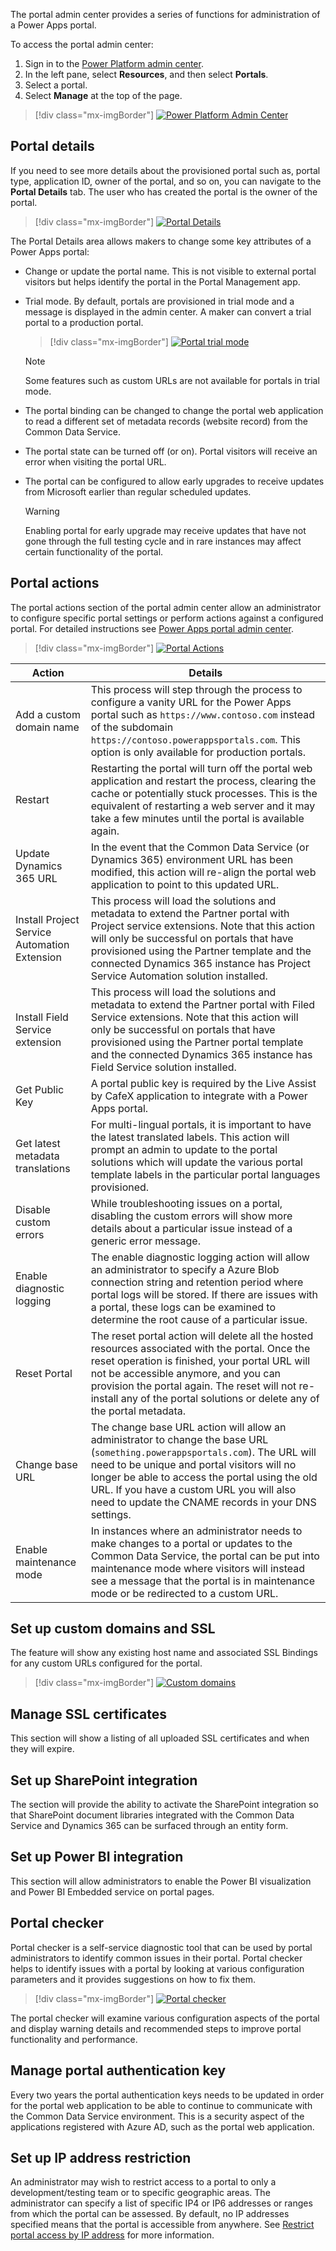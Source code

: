 The portal admin center provides a series of functions for administration of a Power Apps portal.

To access the portal admin center:

1. Sign in to the [Power Platform admin center](https://admin.powerplatform.microsoft.com/?azure-portal=true).
1. In the left pane, select **Resources**, and then select **Portals**.
1. Select a portal.
1. Select **Manage** at the top of the page.

> [!div class="mx-imgBorder"]
> [![Power Platform Admin Center](../media/power-platform-admin-center.png)](../media/power-platform-admin-center.png#lightbox)

## Portal details

If you need to see more details about the provisioned portal such as, portal type, application ID, owner of the portal, and so on, you can navigate to the **Portal Details** tab. The user who has created the portal is the owner of the portal.

> [!div class="mx-imgBorder"]
> [![Portal Details](../media/portal-details.png)](../media/portal-details.png#lightbox)

The Portal Details area allows makers to change some key attributes of a Power Apps portal:

* Change or update the portal name.  This is not visible to external portal visitors but helps identify the portal in the Portal Management app.

* Trial mode. By default, portals are provisioned in trial mode and a message is displayed in the admin center. A maker can convert a trial portal to a production portal.  

   > [!div class="mx-imgBorder"]
   > [![Portal trial mode](../media/trial.png)](../media/trial.png#lightbox)

   > [!NOTE]
   > Some features such as custom URLs are not available for portals in trial mode.

* The portal binding can be changed to change the portal web application to read a different set of metadata records (website record) from the Common Data Service.

* The portal state can be turned off (or on).  Portal visitors will receive an error when visiting the portal URL.

* The portal can be configured to allow early upgrades to receive updates from Microsoft earlier than regular scheduled updates.

  > [!WARNING]
  > Enabling portal for early upgrade may receive updates that have not gone through the full testing cycle and in rare instances may affect certain functionality of the portal.

## Portal actions

The portal actions section of the portal admin center allow an administrator to configure specific portal settings or perform actions against a configured portal. For detailed instructions see [Power Apps portal admin center](https://docs.microsoft.com/powerapps/maker/portals/admin/admin-overview/?azure-portal=true).

> [!div class="mx-imgBorder"]
> [![Portal Actions](../media/portal-actions.png)](../media/portal-actions.png#lightbox)

| Action | Details |
| ------ | ------- |
| Add a custom domain name | This process will step through the process to configure a vanity URL for the Power Apps portal such as `https://www.contoso.com` instead of the subdomain `https://contoso.powerappsportals.com`.  This option is only available for production portals. |
| Restart | Restarting the portal will turn off the portal web application and restart the process, clearing the cache or potentially stuck processes.  This is the equivalent of restarting a web server and it may take a few minutes until the portal is available again. |
| Update Dynamics 365 URL | In the event that the Common Data Service (or Dynamics 365) environment URL has been modified, this action will re-align the portal web application to point to this updated URL. |
| Install Project Service Automation Extension | This process will load the solutions and metadata to extend the Partner portal with Project service extensions.  Note that this action will only be successful on portals that have provisioned using the Partner template and the connected Dynamics 365 instance has Project Service Automation solution installed. |
| Install Field Service extension | This process will load the solutions and metadata to extend the Partner portal with Filed Service extensions.  Note that this action will only be successful on portals that have provisioned using the Partner portal template and the connected Dynamics 365 instance has Field Service solution installed. |
| Get Public Key | A portal public key is required by the Live Assist by CafeX application to integrate with a Power Apps portal. |
| Get latest metadata translations | For multi-lingual portals, it is important to have the latest translated labels.  This action will prompt an admin to update to the portal solutions which will update the various portal template labels in the particular portal languages provisioned. |
| Disable custom errors | While troubleshooting issues on a portal, disabling the custom errors will show more details about a particular issue instead of a generic error message. |
| Enable diagnostic logging | The enable diagnostic logging action will allow an administrator to specify a Azure Blob connection string and retention period where portal logs will be stored.  If there are issues with a portal, these logs can be examined to determine the root cause of a particular issue. |
| Reset Portal | The reset portal action will delete all the hosted resources associated with the portal. Once the reset operation is finished, your portal URL will not be accessible anymore, and you can provision the portal again. The reset will not re-install any of the portal solutions or delete any of the portal metadata. |
| Change base URL | The change base URL action will allow an administrator to change the base URL (`something.powerappsportals.com`).  The URL will need to be unique and portal visitors will no longer be able to access the portal using the old URL.  If you have a custom URL you will also need to update the CNAME records in your DNS settings. |
| Enable maintenance mode | In instances where an administrator needs to make changes to a portal or updates to the Common Data Service, the portal can be put into maintenance mode where visitors will instead see a message that the portal is in maintenance mode or be redirected to a custom URL. |

## Set up custom domains and SSL

The feature will show any existing host name and associated SSL Bindings for any custom URLs configured for the portal.

> [!div class="mx-imgBorder"]
> [![Custom domains](../media/set-up-custom-domains.png)](../media/set-up-custom-domains.png#lightbox)

## Manage SSL certificates

This section will show a listing of all uploaded SSL certificates and when they will expire.

## Set up SharePoint integration

The section will provide the ability to activate the SharePoint integration so that SharePoint document libraries integrated with the Common Data Service and Dynamics 365 can be surfaced through an entity form.

## Set up Power BI integration

This section will allow administrators to enable the Power BI visualization and Power BI Embedded service on portal pages.

## Portal checker

Portal checker is a self-service diagnostic tool that can be used by portal administrators to identify common issues in their portal. Portal checker helps to identify issues with a portal by looking at various configuration parameters and it provides suggestions on how to fix them.

> [!div class="mx-imgBorder"]
> [![Portal checker](../media/portal-checker.png)](../media/portal-checker.png#lightbox)

The portal checker will examine various configuration aspects of the portal and display warning details and recommended steps to improve portal functionality and performance.

## Manage portal authentication key

Every two years the portal authentication keys needs to be updated in order for the portal web application to be able to continue to communicate with the Common Data Service environment.  This is a security aspect of the applications registered with Azure AD, such as the portal web application.

## Set up IP address restriction

An administrator may wish to restrict access to a portal to only a development/testing team or to specific geographic areas.  The administrator can specify a list of specific IP4 or IP6 addresses or ranges from which the portal can be assessed.  By default, no IP addresses specified means that the portal is accessible from anywhere. See [Restrict portal access by IP address](https://docs.microsoft.com/powerapps/maker/portals/admin/ip-address-restrict/?azure-portal=true) for more information.
